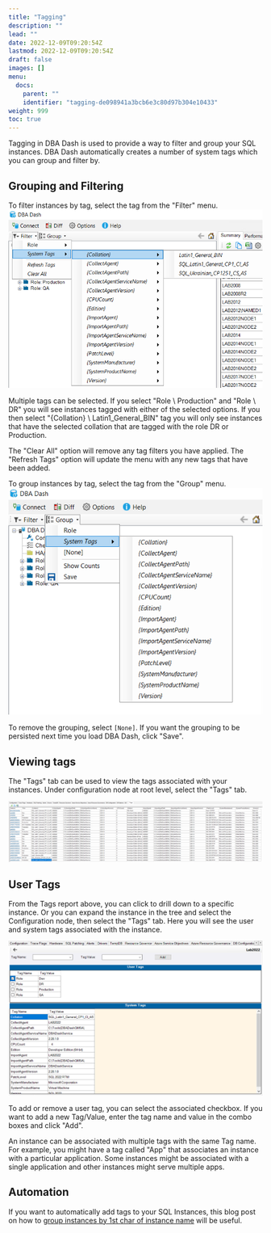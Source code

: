 ```yaml
---
title: "Tagging"
description: ""
lead: ""
date: 2022-12-09T09:20:54Z
lastmod: 2022-12-09T09:20:54Z
draft: false
images: []
menu:
  docs:
    parent: ""
    identifier: "tagging-de098941a3bcb6e3c80d97b304e10433"
weight: 999
toc: true
---
```

Tagging in DBA Dash is used to provide a way to filter and group your SQL instances. DBA Dash automatically creates a number of system tags which you can group and filter by.

## Grouping and Filtering

To filter instances by tag, select the tag from the "Filter" menu.
![Filter by system tag](system-tags-filter.png)

Multiple tags can be selected.  If you select "Role \ Production" and "Role \ DR" you will see instances tagged with either of the selected options.  If you then select "{Collation} \ Latin1_General_BIN" tag you will only see instances that have the selected collation that are tagged with the role DR or Production.  

The "Clear All" option will remove any tag filters you have applied.  The "Refresh Tags" option will update the menu with any new tags that have been added.

To group instances by tag, select the tag from the "Group" menu.
![Group by system tag](system-tags-group.png)

To remove the grouping, select `[None]`.  If you want the grouping to be persisted next time you load DBA Dash, click "Save".  

## Viewing tags

The "Tags" tab can be used to view the tags associated with your instances.  Under configuration node at root level, select the "Tags" tab.

[![Tags Report](tags-report.png)](tags-report.png)

## User Tags

From the Tags report above, you can click to drill down to a specific instance.  Or you can expand the instance in the tree and select the Configuration node, then select the "Tags" tab.  Here you will see the user and system tags associated with the instance.

[![User Tags](user-tags.png)](user-tags.png)

To add or remove a user tag, you can select the associated checkbox.  If you want to add a new Tag/Value, enter the tag name and value in the combo boxes and click "Add".

An instance can be associated with multiple tags with the same Tag name.  For example, you might have a tag called "App" that associates an instance with a particular application. Some instances might be associated with a single application and other instances might serve multiple apps.

## Automation

If you want to automatically add tags to your SQL Instances, this blog post on how to [group instances by 1st char of instance name](/blog/group-instances-by-1st-char-of-instance-name/) will be useful.
